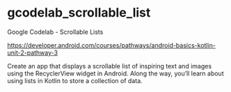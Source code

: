 # gcodelab_scrollable_list
Google Codelab - Scrollable Lists

https://developer.android.com/courses/pathways/android-basics-kotlin-unit-2-pathway-3

Create an app that displays a scrollable list of inspiring text and images using the RecyclerView widget in Android. Along the way, you’ll learn about using lists in Kotlin to store a collection of data.
